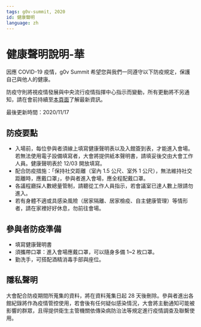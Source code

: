 ```yaml
---
tags: g0v-summit, 2020
id: 健康聲明
language: zh
---
```

# 健康聲明說明-華


因應 COVID-19 疫情，g0v Summit 希望您與我們一同遵守以下防疫規定，保護自己與他人的健康。

防疫守則將視疫情發展與中央流行疫情指揮中心指示而變動，所有更動將不另通知，請在會前持續至[本頁面](https://summit.g0v.tw/2020/health-declaration)了解最新資訊。

最後更新時間：2020/11/17

## 防疫要點

- 入場前，每位參與者須線上填寫健康聲明表以及入館簽到表，才能進入會場。若無法使用電子設備填寫者，大會將提供紙本聲明書，請填妥後交由大會工作人員。健康聲明表於 12/03 開放填寫。
- 配合防疫措施：「保持社交距離（室內 1.5 公尺、室外 1 公尺），無法維持社交距離時，應戴口罩」，參與者進入會場，應全程配戴口罩。
- 各議程廳採人數總量管制，請聽從工作人員指示，若會議室已達人數上限請勿進入。
- 若有身體不適或具感染風險（居家隔離、居家檢疫、自主健康管理）等情形者，請在家裡好好休息，勿前往會場。

## 參與者防疫準備

- 填寫健康聲明書
- 須攜帶口罩：進入會場應戴口罩，可以隨身多備 1~2 枚口罩。
- 勤洗手，可搭配酒精消毒手部與座位。

## 隱私聲明

大會配合防疫期間所蒐集的資料，將在資料蒐集日起 28 天後刪除。參與者進出各館紀錄將作為疫情管控使用，若會後有任何疑似感染情況，大會將主動通知可能被影響的群眾，且得提供衛生主管機關依傳染病防治法等規定進行疫情調查及聯繫使用。
